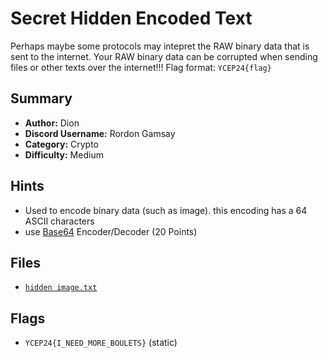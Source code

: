 # Secret Hidden Encoded Text
Perhaps maybe some protocols may intepret the RAW binary data that is sent to the internet. Your RAW binary data can be corrupted when sending files or other texts over the internet!!! Flag format: `YCEP24{flag}`

## Summary
- **Author:** Dion
- **Discord Username:** Rordon Gamsay
- **Category:** Crypto
- **Difficulty:** Medium

## Hints
- Used to encode binary data (such as image). this encoding has a 64 ASCII characters
- use [Base64](https://www.base64decode.org/) Encoder/Decoder (20 Points)

## Files
- [`hidden image.txt`](dist/hidden_image.txt)

## Flags
- `YCEP24{I_NEED_MORE_BOULETS}` (static)

